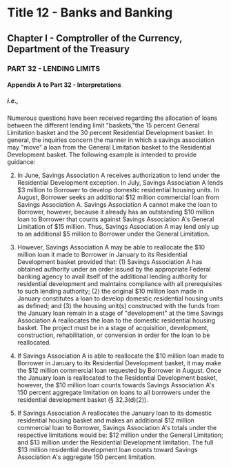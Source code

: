 
# Title 12 - Banks and Banking
## Chapter I - Comptroller of the Currency, Department of the Treasury
### PART 32 - LENDING LIMITS
#### Appendix A to Part 32 - Interpretations
##### i.e.,

Numerous questions have been received regarding the allocation of loans between the different lending limit "baskets,"the 15 percent General Limitation basket and the 30 percent Residential Development basket. In general, the inquiries concern the manner in which a savings association may "move" a loan from the General Limitation basket to the Residential Development basket. The following example is intended to provide guidance:

2. In June, Savings Association A receives authorization to lend under the Residential Development exception. In July, Savings Association A lends $3 million to Borrower to develop domestic residential housing units. In August, Borrower seeks an additional $12 million commercial loan from Savings Association A. Savings Association A cannot make the loan to Borrower, however, because it already has an outstanding $10 million loan to Borrower that counts against Savings Association A's General Limitation of $15 million. Thus, Savings Association A may lend only up to an additional $5 million to Borrower under the General Limitation.

3. However, Savings Association A may be able to reallocate the $10 million loan it made to Borrower in January to its Residential Development basket provided that: (1) Savings Association A has obtained authority under an order issued by the appropriate Federal banking agency to avail itself of the additional lending authority for residential development and maintains compliance with all prerequisites to such lending authority; (2) the original $10 million loan made in January constitutes a loan to develop domestic residential housing units as defined; and (3) the housing unit(s) constructed with the funds from the January loan remain in a stage of "development" at the time Savings Association A reallocates the loan to the domestic residential housing basket. The project must be in a stage of acquisition, development, construction, rehabilitation, or conversion in order for the loan to be reallocated.

4. If Savings Association A is able to reallocate the $10 million loan made to Borrower in January to its Residential Development basket, it may make the $12 million commercial loan requested by Borrower in August. Once the January loan is reallocated to the Residential Development basket, however, the $10 million loan counts towards Savings Association A's 150 percent aggregate limitation on loans to all borrowers under the residential development basket (§ 32.3(d)(2)).

5. If Savings Association A reallocates the January loan to its domestic residential housing basket and makes an additional $12 million commercial loan to Borrower, Savings Association A's totals under the respective limitations would be: $12 million under the General Limitation; and $13 million under the Residential Development limitation. The full $13 million residential development loan counts toward Savings Association A's aggregate 150 percent limitation.

